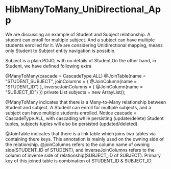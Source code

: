 # HibManyToMany_UniDirectional_App

We are discussing an example of Student and Subject relationship. 
A student can enroll for multiple subject. And a subject can have multiple students enrolled for it.
We are considering Unidirectional mapping, means only Student to Subject entity navigation is possible.

Subject is a plain POJO, with no details of Student.On the other hand, in Student, we have defined following extra

@ManyToMany(cascade = CascadeType.ALL)
@JoinTable(name = "STUDENT_SUBJECT", 
           joinColumns = { @JoinColumn(name = "STUDENT_ID") }, 
           inverseJoinColumns = { @JoinColumn(name = "SUBJECT_ID") })
private List<Subject> subjects = new ArrayList<Subject>();


@ManyToMany indicates that there is a Many-to-Many relationship between Student and subject. 
A Student can enroll for multiple subjects, and a subject can have multiple students enrolled.
Notice cascade = CascadeType.ALL, with cascading while persisting (update/delete) Student tuples,
subjects tuples will also be persisted (updated/deleted).

@JoinTable indicates that there is a link table which joins two tables via containing there keys.
This annotation is mainly used on the owning side of the relationship.
@joinColumns refers to the column name of owning side(STUDENT_ID of STUDENT), 
and inverseJoinColumns refers to the column of inverse side of relationship(SUBJECT_ID of SUBJECT).
Primary key of this joined table is combination of STUDENT_ID & SUBJECT_ID.
